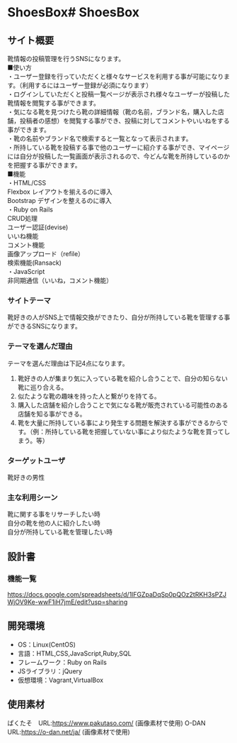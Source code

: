 # ShoesBox# ShoesBox

## サイト概要
靴情報の投稿管理を行うSNSになります。<br>
■使い方<br>
  ・ユーザー登録を行っていただくと様々なサービスを利用する事が可能になります。（利用するにはユーザー登録が必須になります）<br>
  ・ログインしていただくと投稿一覧ページが表示され様々なユーザーが投稿した靴情報を閲覧する事ができます。<br>
  ・気になる靴を見つけたら靴の詳細情報（靴の名前，ブランド名，購入した店舗，投稿者の感想）を閲覧する事ができ、投稿に対してコメントやいいねをする事ができます。<br>
  ・靴の名前やブランド名で検索すると一覧となって表示されます。<br>
  ・所持している靴を投稿する事で他のユーザーに紹介する事ができ、マイページには自分が投稿した一覧画面が表示されるので、今どんな靴を所持しているのかを把握する事ができます。<br>
■機能<br>
  ・HTML/CSS<br>
    Flexbox レイアウトを揃えるのに導入<br>
    Bootstrap デザインを整えるのに導入<br>
  ・Ruby on Rails<br>
    CRUD処理<br>
    ユーザー認証(devise)<br>
    いいね機能<br>
    コメント機能<br>
    画像アップロード（refile）<br>
    検索機能(Ransack)<br>
   ・JavaScript<br>
    非同期通信（いいね，コメント機能）
### サイトテーマ
靴好きの人がSNS上で情報交換ができたり、自分が所持している靴を管理する事ができるSNSになります。

### テーマを選んだ理由
テーマを選んだ理由は下記4点になります。<br>
1. 靴好きの人が集まり気に入っている靴を紹介し合うことで、自分の知らない靴に巡り合える。<br>
2. 似たような靴の趣味を持った人と繋がりを持てる。<br>
3. 購入した店舗を紹介し合うことで気になる靴が販売されている可能性のある店舗を知る事ができる。<br>
4. 靴を大量に所持している事により発生する問題を解決する事ができるからです。（例：所持している靴を把握していない事により似たような靴を買ってしまう。等）<br>

### ターゲットユーザ
靴好きの男性

### 主な利用シーン
靴に関する事をリサーチしたい時<br>
自分の靴を他の人に紹介したい時<br>
自分が所持している靴を管理したい時

## 設計書

### 機能一覧
https://docs.google.com/spreadsheets/d/1lFGZpaDqSp0pQOz2tRKH3sPZJWjOV9Ke-wwF1iH7jmE/edit?usp=sharing

## 開発環境
- OS：Linux(CentOS)
- 言語：HTML,CSS,JavaScript,Ruby,SQL
- フレームワーク：Ruby on Rails
- JSライブラリ：jQuery
- 仮想環境：Vagrant,VirtualBox

## 使用素材
ぱくたそ　URL:https://www.pakutaso.com/ (画像素材で使用)
O-DAN URL:https://o-dan.net/ja/ (画像素材で使用)
